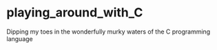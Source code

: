 # playing_around_with_C
Dipping my toes in the wonderfully murky waters of the C programming language
